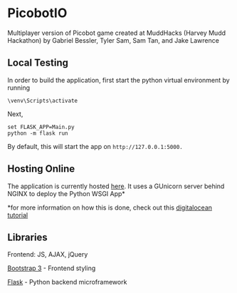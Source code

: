 # PicobotIO
Multiplayer version of Picobot game created at MuddHacks (Harvey Mudd Hackathon) 
by Gabriel Bessler, Tyler Sam, Sam Tan, and Jake Lawrence 

## Local Testing 
In order to build the application, first start the python virtual environment by running 
```
\venv\Scripts\activate
```
Next, 
```
set FLASK_APP=Main.py
python -m flask run
```
By default, this will start the app on `http://127.0.0.1:5000.`

## Hosting Online 

The application is currently hosted [here](gabebessler.com). 
It uses a GUnicorn server behind NGINX to deploy the Python WSGI App*

*for more information on how this is done, check out this 
[digitalocean tutorial](https://www.digitalocean.com/community/tutorials/how-to-deploy-python-wsgi-apps-using-gunicorn-http-server-behind-nginx)


## Libraries 
Frontend: JS, AJAX, jQuery

[Bootstrap 3](http://www.google.com) - Frontend styling 

[Flask](http://www.google.com) - Python backend microframework 


